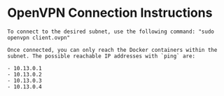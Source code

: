# OpenVPN Connection Instructions

    To connect to the desired subnet, use the following command: "sudo openvpn client.ovpn" 

    Once connected, you can only reach the Docker containers within the subnet. The possible reachable IP addresses with `ping` are:

    - 10.13.0.1
    - 10.13.0.2
    - 10.13.0.3
    - 10.13.0.4